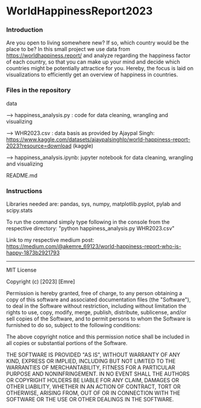 # WorldHappinessReport2023

### Introduction
Are you open to living somewhere new? If so, which country would be the place to be? In this small project we use data from https://worldhappiness.report/ and analyze regarding the happiness factor of each country, so that you can make up your mind and decide which countries might be potentially attractice for you. Hereby, the focus is laid on visualizations to efficiently get an overview of happiness in countries. 

### Files in the repository
data

--> happiness_analysis.py  : code for data cleaning, wrangling and visualizing

--> WHR2023.csv             : data basis as provided by Ajaypal Singh: https://www.kaggle.com/datasets/ajaypalsinghlo/world-happiness-report-2023?resource=download (kaggle)

--> happiness_analysis.ipynb: jupyter notebook for data cleaning, wrangling and visualizing


README.md


### Instructions
Libraries needed are: pandas, sys, numpy, matplotlib.pyplot, pylab and scipy.stats

To run the command simply type following in the console from the respective directory: "python happiness_analysis.py WHR2023.csv"

Link to my respective medium post: https://medium.com/@akemre_69123/world-happiness-report-who-is-happy-1873b2921793

____________________________________________________

MIT License

Copyright (c) [2023] [Emre]

Permission is hereby granted, free of charge, to any person obtaining a copy
of this software and associated documentation files (the "Software"), to deal
in the Software without restriction, including without limitation the rights
to use, copy, modify, merge, publish, distribute, sublicense, and/or sell
copies of the Software, and to permit persons to whom the Software is
furnished to do so, subject to the following conditions:

The above copyright notice and this permission notice shall be included in all
copies or substantial portions of the Software.

THE SOFTWARE IS PROVIDED "AS IS", WITHOUT WARRANTY OF ANY KIND, EXPRESS OR
IMPLIED, INCLUDING BUT NOT LIMITED TO THE WARRANTIES OF MERCHANTABILITY,
FITNESS FOR A PARTICULAR PURPOSE AND NONINFRINGEMENT. IN NO EVENT SHALL THE
AUTHORS OR COPYRIGHT HOLDERS BE LIABLE FOR ANY CLAIM, DAMAGES OR OTHER
LIABILITY, WHETHER IN AN ACTION OF CONTRACT, TORT OR OTHERWISE, ARISING FROM,
OUT OF OR IN CONNECTION WITH THE SOFTWARE OR THE USE OR OTHER DEALINGS IN THE
SOFTWARE.
